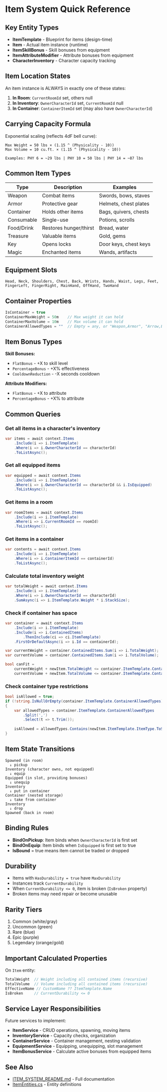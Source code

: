 # Item System Quick Reference

## Key Entity Types

- **ItemTemplate** - Blueprint for items (design-time)
- **Item** - Actual item instance (runtime)
- **ItemSkillBonus** - Skill bonuses from equipment
- **ItemAttributeModifier** - Attribute bonuses from equipment
- **CharacterInventory** - Character capacity tracking

## Item Location States

An item instance is ALWAYS in exactly one of these states:

1. **In Room**: `CurrentRoomId` set, others null
2. **In Inventory**: `OwnerCharacterId` set, `CurrentRoomId` null
3. **In Container**: `ContainerItemId` set (may also have `OwnerCharacterId`)

## Carrying Capacity Formula

Exponential scaling (reflects 4dF bell curve):

```
Max Weight = 50 lbs × (1.15 ^ (Physicality - 10))
Max Volume = 10 cu.ft. × (1.15 ^ (Physicality - 10))

Examples: PHY 6 = ~29 lbs | PHY 10 = 50 lbs | PHY 14 = ~87 lbs
```

## Common Item Types

| Type | Description | Examples |
|------|-------------|----------|
| Weapon | Combat items | Swords, bows, staves |
| Armor | Protective gear | Helmets, chest plates |
| Container | Holds other items | Bags, quivers, chests |
| Consumable | Single-use | Potions, scrolls |
| Food/Drink | Restores hunger/thirst | Bread, water |
| Treasure | Valuable items | Gold, gems |
| Key | Opens locks | Door keys, chest keys |
| Magic | Enchanted items | Wands, artifacts |

## Equipment Slots

```
Head, Neck, Shoulders, Chest, Back, Wrists, Hands, Waist, Legs, Feet,
FingerLeft, FingerRight, MainHand, OffHand, TwoHand
```

## Container Properties

```csharp
IsContainer = true
ContainerMaxWeight = 50m    // Max weight it can hold
ContainerMaxVolume = 10m    // Max volume it can hold
ContainerAllowedTypes = ""  // Empty = any, or "Weapon,Armor", "Arrow,Bolt"
```

## Item Bonus Types

**Skill Bonuses:**
- `FlatBonus` - +X to skill level
- `PercentageBonus` - +X% effectiveness
- `CooldownReduction` - -X seconds cooldown

**Attribute Modifiers:**
- `FlatBonus` - +X to attribute
- `PercentageBonus` - +X% to attribute

## Common Queries

### Get all items in a character's inventory

```csharp
var items = await context.Items
    .Include(i => i.ItemTemplate)
    .Where(i => i.OwnerCharacterId == characterId)
    .ToListAsync();
```

### Get all equipped items

```csharp
var equipped = await context.Items
    .Include(i => i.ItemTemplate)
    .Where(i => i.OwnerCharacterId == characterId && i.IsEquipped)
    .ToListAsync();
```

### Get items in a room

```csharp
var roomItems = await context.Items
    .Include(i => i.ItemTemplate)
    .Where(i => i.CurrentRoomId == roomId)
    .ToListAsync();
```

### Get items in a container

```csharp
var contents = await context.Items
    .Include(i => i.ItemTemplate)
    .Where(i => i.ContainerItemId == containerId)
    .ToListAsync();
```

### Calculate total inventory weight

```csharp
var totalWeight = await context.Items
    .Include(i => i.ItemTemplate)
    .Where(i => i.OwnerCharacterId == characterId)
    .SumAsync(i => i.ItemTemplate.Weight * i.StackSize);
```

### Check if container has space

```csharp
var container = await context.Items
    .Include(i => i.ItemTemplate)
    .Include(i => i.ContainedItems)
        .ThenInclude(ci => ci.ItemTemplate)
    .FirstOrDefaultAsync(i => i.Id == containerId);

var currentWeight = container.ContainedItems.Sum(i => i.TotalWeight);
var currentVolume = container.ContainedItems.Sum(i => i.TotalVolume);

bool canFit = 
    currentWeight + newItem.TotalWeight <= container.ItemTemplate.ContainerMaxWeight &&
    currentVolume + newItem.TotalVolume <= container.ItemTemplate.ContainerMaxVolume;
```

### Check container type restrictions

```csharp
bool isAllowed = true;
if (!string.IsNullOrEmpty(container.ItemTemplate.ContainerAllowedTypes))
{
    var allowedTypes = container.ItemTemplate.ContainerAllowedTypes
        .Split(',')
        .Select(t => t.Trim());
    
    isAllowed = allowedTypes.Contains(newItem.ItemTemplate.ItemType.ToString());
}
```

## Item State Transitions

```
Spawned (in room)
  ↓ pickup
Inventory (character owns, not equipped)
  ↓ equip
Equipped (in slot, providing bonuses)
  ↓ unequip
Inventory
  ↓ put in container
Container (nested storage)
  ↓ take from container
Inventory
  ↓ drop
Spawned (back in room)
```

## Binding Rules

- **BindOnPickup**: Item binds when `OwnerCharacterId` is first set
- **BindOnEquip**: Item binds when `IsEquipped` is first set to true
- **IsBound** = true means item cannot be traded or dropped

## Durability

- Items with `HasDurability = true` have `MaxDurability`
- Instances track `CurrentDurability`
- When `CurrentDurability <= 0`, item is broken (`IsBroken` property)
- Broken items may need repair or become unusable

## Rarity Tiers

1. Common (white/gray)
2. Uncommon (green)
3. Rare (blue)
4. Epic (purple)
5. Legendary (orange/gold)

## Important Calculated Properties

On `Item` entity:

```csharp
TotalWeight  // Weight including all contained items (recursive)
TotalVolume  // Volume including all contained items (recursive)
EffectiveName // CustomName ?? ItemTemplate.Name
IsBroken     // CurrentDurability <= 0
```

## Service Layer Responsibilities

Future services to implement:

- **ItemService** - CRUD operations, spawning, moving items
- **InventoryService** - Capacity checks, organization
- **ContainerService** - Container management, nesting validation
- **EquipmentService** - Equipping, unequipping, slot management
- **ItemBonusService** - Calculate active bonuses from equipped items

## See Also

- [ITEM_SYSTEM_README.md](./ITEM_SYSTEM_README.md) - Full documentation
- [ItemEntities.cs](./ItemEntities.cs) - Entity definitions
